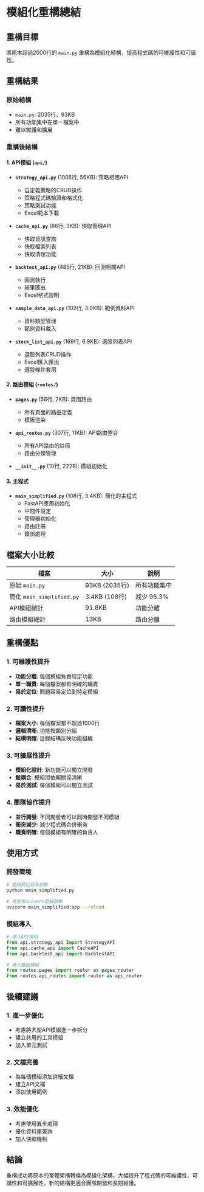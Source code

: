 # 模組化重構總結

## 重構目標
將原本超過2000行的 `main.py` 重構為模組化結構，提高程式碼的可維護性和可讀性。

## 重構結果

### 原始結構
- `main.py`: 2035行，93KB
- 所有功能集中在單一檔案中
- 難以維護和擴展

### 重構後結構

#### 1. API模組 (`api/`)
- **`strategy_api.py`** (1005行, 56KB): 策略相關API
  - 自定義策略的CRUD操作
  - 策略程式碼驗證和格式化
  - 策略測試功能
  - Excel範本下載

- **`cache_api.py`** (86行, 3KB): 快取管理API
  - 快取資訊查詢
  - 快取檔案列表
  - 快取清理功能

- **`backtest_api.py`** (485行, 21KB): 回測相關API
  - 回測執行
  - 結果匯出
  - Excel格式說明

- **`sample_data_api.py`** (102行, 3.9KB): 範例資料API
  - 資料類型管理
  - 範例資料載入

- **`stock_list_api.py`** (169行, 6.9KB): 選股列表API
  - 選股列表CRUD操作
  - Excel匯入匯出
  - 選股條件套用

#### 2. 路由模組 (`routes/`)
- **`pages.py`** (56行, 2KB): 頁面路由
  - 所有頁面的路由定義
  - 模板渲染

- **`api_routes.py`** (307行, 11KB): API路由整合
  - 所有API路由的註冊
  - 路由分類管理

- **`__init__.py`** (10行, 222B): 模組初始化

#### 3. 主程式
- **`main_simplified.py`** (108行, 3.4KB): 簡化的主程式
  - FastAPI應用初始化
  - 中間件設定
  - 管理器初始化
  - 路由註冊
  - 錯誤處理

## 檔案大小比較

| 檔案 | 大小 | 說明 |
|------|------|------|
| 原始 `main.py` | 93KB (2035行) | 所有功能集中 |
| 簡化 `main_simplified.py` | 3.4KB (108行) | 減少 96.3% |
| API模組總計 | 91.8KB | 功能分離 |
| 路由模組總計 | 13KB | 路由分離 |

## 重構優點

### 1. 可維護性提升
- **功能分離**: 每個模組負責特定功能
- **單一職責**: 每個檔案都有明確的職責
- **易於定位**: 問題容易定位到特定模組

### 2. 可讀性提升
- **檔案大小**: 每個檔案都不超過1000行
- **邏輯清晰**: 功能按類別分組
- **結構明確**: 目錄結構反映功能組織

### 3. 可擴展性提升
- **模組化設計**: 新功能可以獨立開發
- **鬆耦合**: 模組間依賴關係清晰
- **易於測試**: 每個模組可以獨立測試

### 4. 團隊協作提升
- **並行開發**: 不同開發者可以同時開發不同模組
- **衝突減少**: 減少程式碼合併衝突
- **職責明確**: 每個模組有明確的負責人

## 使用方式

### 開發環境
```bash
# 使用簡化版本啟動
python main_simplified.py

# 或使用uvicorn直接啟動
uvicorn main_simplified:app --reload
```

### 模組導入
```python
# 導入API模組
from api.strategy_api import StrategyAPI
from api.cache_api import CacheAPI
from api.backtest_api import BacktestAPI

# 導入路由模組
from routes.pages import router as pages_router
from routes.api_routes import router as api_router
```

## 後續建議

### 1. 進一步優化
- 考慮將大型API模組進一步拆分
- 建立共用的工具模組
- 加入單元測試

### 2. 文檔完善
- 為每個模組添加詳細文檔
- 建立API文檔
- 添加使用範例

### 3. 效能優化
- 考慮使用異步處理
- 優化資料庫查詢
- 加入快取機制

## 結論

重構成功將原本的單體架構轉換為模組化架構，大幅提升了程式碼的可維護性、可讀性和可擴展性。新的結構更適合團隊開發和長期維護。 